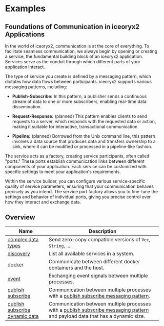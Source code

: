 # Examples

## Foundations of Communication in iceoryx2 Applications

In the world of iceoryx2, communication is at the core of everything. To
facilitate seamless communication, we always begin by opening or creating a
service, the fundamental building block of an iceoryx2 application. Services
serve as the conduit through which different parts of your application
interact.

The type of service you create is defined by a messaging pattern, which
dictates how data flows between participants. iceoryx2 supports various
messaging patterns, including:

* **Publish-Subscribe:** In this pattern, a publisher sends a continuous stream
    of data to one or more subscribers, enabling real-time data dissemination.

* **Request-Response:** (planned) This pattern enables clients to send requests
    to a server, which responds with the requested data or action,
    making it suitable for interactive, transactional communication.

* **Pipeline:** (planned) Borrowed from the Unix command line, this pattern
    involves a data source that produces data and transfers ownership to a
    sink, where it can be modified or processed in a pipeline-like fashion.

The service acts as a factory, creating service participants, often called
"ports." These ports establish communication links between
different components of your application. Each service can be customized with
specific settings to meet your application's requirements.

Within the service builder, you can configure various service-specific
quality of service parameters, ensuring that your communication behaves
precisely as you intend. The service port factory allows you to fine-tune the
settings and behavior of individual ports, giving you precise control over how
they interact and exchange data.

## Overview

| Name | Description |
|------|-------------|
| [complex data types](rust/complex_data_types) | Send zero-copy compatible versions of `Vec`, `String`, .... |
| [discovery](rust/discovery) | List all available services in a system. |
| [docker](rust/docker) | Communicate between different docker containers and the host. |
| [event](rust/event) | Exchanging event signals between multiple processes.|
| [publish subscribe](rust/publish_subscribe) | Communication between multiple processes with a [publish subscribe messaging pattern](https://en.wikipedia.org/wiki/Publish–subscribe_pattern). |
| [publish subscribe dynamic data](rust/publish_subscribe_dynamic_data) | Communication between multiple processes with a [publish subscribe messaging pattern](https://en.wikipedia.org/wiki/Publish–subscribe_pattern) and payload data that has a dynamic size. |

